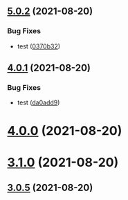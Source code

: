 ## [5.0.2](https://github.com/BanJoeH/PANTRI/compare/4.0.1...5.0.2) (2021-08-20)


### Bug Fixes

* test ([0370b32](https://github.com/BanJoeH/PANTRI/commit/0370b32670cd681e67ab6307e3ca91717f30384f))



## [4.0.1](https://github.com/BanJoeH/PANTRI/compare/v4.0.0...4.0.1) (2021-08-20)


### Bug Fixes

* test ([da0add9](https://github.com/BanJoeH/PANTRI/commit/da0add9784ad76feb1bc8ee6d5af647f2c507b7f))



# [4.0.0](https://github.com/BanJoeH/PANTRI/compare/v3.1.0...v4.0.0) (2021-08-20)



# [3.1.0](https://github.com/BanJoeH/PANTRI/compare/v3.0.5...v3.1.0) (2021-08-20)



## [3.0.5](https://github.com/BanJoeH/PANTRI/compare/3.0.4...v3.0.5) (2021-08-20)



